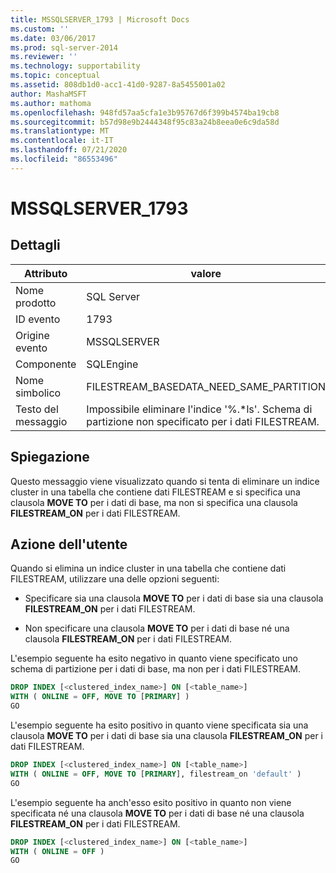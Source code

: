 ```yaml
---
title: MSSQLSERVER_1793 | Microsoft Docs
ms.custom: ''
ms.date: 03/06/2017
ms.prod: sql-server-2014
ms.reviewer: ''
ms.technology: supportability
ms.topic: conceptual
ms.assetid: 808db1d0-acc1-41d0-9287-8a5455001a02
author: MashaMSFT
ms.author: mathoma
ms.openlocfilehash: 948fd57aa5cfa1e3b95767d6f399b4574ba19cb8
ms.sourcegitcommit: b57d98e9b2444348f95c83a24b8eea0e6c9da58d
ms.translationtype: MT
ms.contentlocale: it-IT
ms.lasthandoff: 07/21/2020
ms.locfileid: "86553496"
---
```

# <a name="mssqlserver_1793"></a>MSSQLSERVER_1793
    
## <a name="details"></a>Dettagli  
  
|Attributo|valore|  
|-|-|  
|Nome prodotto|SQL Server|  
|ID evento|1793|  
|Origine evento|MSSQLSERVER|  
|Componente|SQLEngine|  
|Nome simbolico|FILESTREAM_BASEDATA_NEED_SAME_PARTITION|  
|Testo del messaggio|Impossibile eliminare l'indice '%.*ls'. Schema di partizione non specificato per i dati FILESTREAM.|  
  
## <a name="explanation"></a>Spiegazione  
 Questo messaggio viene visualizzato quando si tenta di eliminare un indice cluster in una tabella che contiene dati FILESTREAM e si specifica una clausola **MOVE TO** per i dati di base, ma non si specifica una clausola **FILESTREAM_ON** per i dati FILESTREAM.  
  
## <a name="user-action"></a>Azione dell'utente  
 Quando si elimina un indice cluster in una tabella che contiene dati FILESTREAM, utilizzare una delle opzioni seguenti:  
  
-   Specificare sia una clausola **MOVE TO** per i dati di base sia una clausola **FILESTREAM_ON** per i dati FILESTREAM.  
  
-   Non specificare una clausola **MOVE TO** per i dati di base né una clausola **FILESTREAM_ON** per i dati FILESTREAM.  
  
 L'esempio seguente ha esito negativo in quanto viene specificato uno schema di partizione per i dati di base, ma non per i dati FILESTREAM.  
  
```sql  
DROP INDEX [<clustered_index_name>] ON [<table_name>]   
WITH ( ONLINE = OFF, MOVE TO [PRIMARY] )  
GO  
```  
  
 L'esempio seguente ha esito positivo in quanto viene specificata sia una clausola **MOVE TO** per i dati di base sia una clausola **FILESTREAM_ON** per i dati FILESTREAM.  
  
```sql  
DROP INDEX [<clustered_index_name>] ON [<table_name>]   
WITH ( ONLINE = OFF, MOVE TO [PRIMARY], filestream_on 'default' )  
GO  
```  
  
 L'esempio seguente ha anch'esso esito positivo in quanto non viene specificata né una clausola **MOVE TO** per i dati di base né una clausola **FILESTREAM_ON** per i dati FILESTREAM.  
  
```sql  
DROP INDEX [<clustered_index_name>] ON [<table_name>]   
WITH ( ONLINE = OFF )  
GO  
```  
  
  
